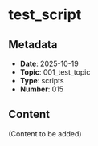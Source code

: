 # test_script

## Metadata
- **Date**: 2025-10-19
- **Topic**: 001_test_topic
- **Type**: scripts
- **Number**: 015

## Content
(Content to be added)
